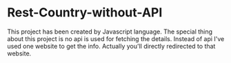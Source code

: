 # Rest-Country-without-API
This project has been created by Javascript language.  The special thing about this project is no api is used for fetching the details.  Instead of api I've used one website to get the info.  Actually you'll directly redirected to that website.
